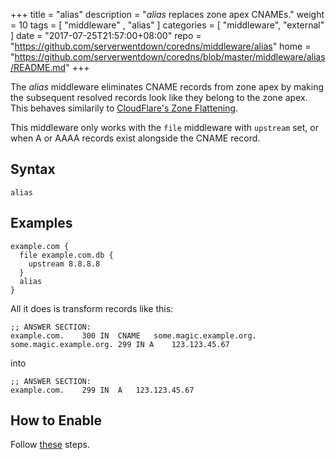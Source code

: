 +++
title = "alias"
description = "*alias* replaces zone apex CNAMEs."
weight = 10
tags = [  "middleware" , "alias" ]
categories = [ "middleware", "external" ]
date = "2017-07-25T21:57:00+08:00"
repo = "https://github.com/serverwentdown/coredns/middleware/alias"
home = "https://github.com/serverwentdown/coredns/blob/master/middleware/alias/README.md"
+++

The *alias* middleware eliminates CNAME records from zone apex by making the subsequent resolved
records look like they belong to the zone apex. This behaves similarily to [CloudFlare's Zone
Flattening](https://support.cloudflare.com/hc/en-us/articles/200169056-CNAME-Flattening-RFC-compliant-support-for-CNAME-at-the-root).

This middleware only works with the `file` middleware with `upstream` set, or when A or AAAA records
exist alongside the CNAME record.

## Syntax

~~~
alias
~~~

## Examples

```
example.com {
  file example.com.db {
    upstream 8.8.8.8
  }
  alias
}
```

All it does is transform records like this:

```
;; ANSWER SECTION:
example.com.	300	IN	CNAME	some.magic.example.org.
some.magic.example.org. 299 IN A	123.123.45.67
```

into

```
;; ANSWER SECTION:
example.com.	299	IN	A	123.123.45.67
```

## How to Enable

Follow [these](/2017/07/25/compile-time-enabling-or-disabling-middleware/) steps.
